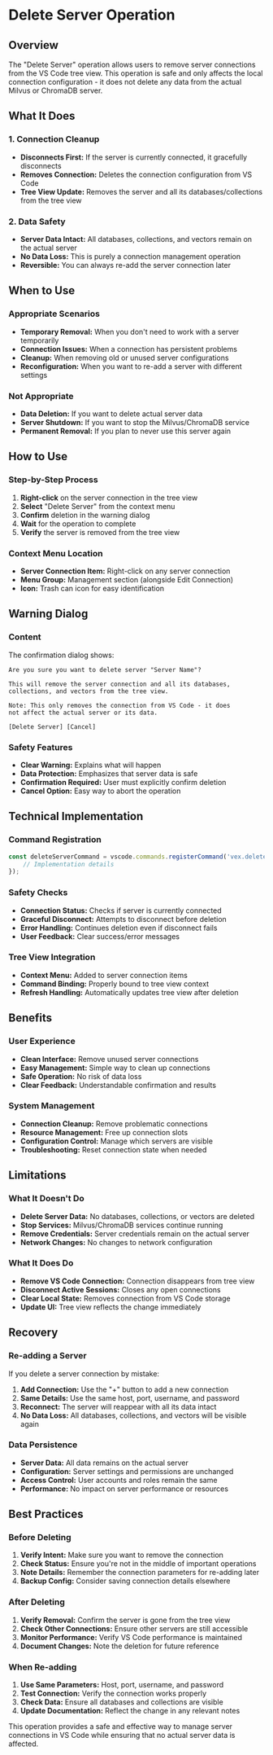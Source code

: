 # Delete Server Operation

## Overview

The "Delete Server" operation allows users to remove server connections from the VS Code tree view. This operation is safe and only affects the local connection configuration - it does not delete any data from the actual Milvus or ChromaDB server.

## What It Does

### 1. Connection Cleanup

- **Disconnects First:** If the server is currently connected, it gracefully disconnects
- **Removes Connection:** Deletes the connection configuration from VS Code
- **Tree View Update:** Removes the server and all its databases/collections from the tree view

### 2. Data Safety

- **Server Data Intact:** All databases, collections, and vectors remain on the actual server
- **No Data Loss:** This is purely a connection management operation
- **Reversible:** You can always re-add the server connection later

## When to Use

### Appropriate Scenarios

- **Temporary Removal:** When you don't need to work with a server temporarily
- **Connection Issues:** When a connection has persistent problems
- **Cleanup:** When removing old or unused server configurations
- **Reconfiguration:** When you want to re-add a server with different settings

### Not Appropriate

- **Data Deletion:** If you want to delete actual server data
- **Server Shutdown:** If you want to stop the Milvus/ChromaDB service
- **Permanent Removal:** If you plan to never use this server again

## How to Use

### Step-by-Step Process

1. **Right-click** on the server connection in the tree view
2. **Select** "Delete Server" from the context menu
3. **Confirm** deletion in the warning dialog
4. **Wait** for the operation to complete
5. **Verify** the server is removed from the tree view

### Context Menu Location

- **Server Connection Item:** Right-click on any server connection
- **Menu Group:** Management section (alongside Edit Connection)
- **Icon:** Trash can icon for easy identification

## Warning Dialog

### Content

The confirmation dialog shows:

```
Are you sure you want to delete server "Server Name"?

This will remove the server connection and all its databases, 
collections, and vectors from the tree view.

Note: This only removes the connection from VS Code - it does 
not affect the actual server or its data.

[Delete Server] [Cancel]
```

### Safety Features

- **Clear Warning:** Explains what will happen
- **Data Protection:** Emphasizes that server data is safe
- **Confirmation Required:** User must explicitly confirm deletion
- **Cancel Option:** Easy way to abort the operation

## Technical Implementation

### Command Registration

```typescript
const deleteServerCommand = vscode.commands.registerCommand('vex.deleteServer', async (item?: any) => {
    // Implementation details
});
```

### Safety Checks

- **Connection Status:** Checks if server is currently connected
- **Graceful Disconnect:** Attempts to disconnect before deletion
- **Error Handling:** Continues deletion even if disconnect fails
- **User Feedback:** Clear success/error messages

### Tree View Integration

- **Context Menu:** Added to server connection items
- **Command Binding:** Properly bound to tree view context
- **Refresh Handling:** Automatically updates tree view after deletion

## Benefits

### User Experience

- **Clean Interface:** Remove unused server connections
- **Easy Management:** Simple way to clean up connections
- **Safe Operation:** No risk of data loss
- **Clear Feedback:** Understandable confirmation and results

### System Management

- **Connection Cleanup:** Remove problematic connections
- **Resource Management:** Free up connection slots
- **Configuration Control:** Manage which servers are visible
- **Troubleshooting:** Reset connection state when needed

## Limitations

### What It Doesn't Do

- **Delete Server Data:** No databases, collections, or vectors are deleted
- **Stop Services:** Milvus/ChromaDB services continue running
- **Remove Credentials:** Server credentials remain on the actual server
- **Network Changes:** No changes to network configuration

### What It Does Do

- **Remove VS Code Connection:** Connection disappears from tree view
- **Disconnect Active Sessions:** Closes any open connections
- **Clear Local State:** Removes connection from VS Code storage
- **Update UI:** Tree view reflects the change immediately

## Recovery

### Re-adding a Server

If you delete a server connection by mistake:

1. **Add Connection:** Use the "+" button to add a new connection
2. **Same Details:** Use the same host, port, username, and password
3. **Reconnect:** The server will reappear with all its data intact
4. **No Data Loss:** All databases, collections, and vectors will be visible again

### Data Persistence

- **Server Data:** All data remains on the actual server
- **Configuration:** Server settings and permissions are unchanged
- **Access Control:** User accounts and roles remain the same
- **Performance:** No impact on server performance or resources

## Best Practices

### Before Deleting

1. **Verify Intent:** Make sure you want to remove the connection
2. **Check Status:** Ensure you're not in the middle of important operations
3. **Note Details:** Remember the connection parameters for re-adding later
4. **Backup Config:** Consider saving connection details elsewhere

### After Deleting

1. **Verify Removal:** Confirm the server is gone from the tree view
2. **Check Other Connections:** Ensure other servers are still accessible
3. **Monitor Performance:** Verify VS Code performance is maintained
4. **Document Changes:** Note the deletion for future reference

### When Re-adding

1. **Use Same Parameters:** Host, port, username, and password
2. **Test Connection:** Verify the connection works properly
3. **Check Data:** Ensure all databases and collections are visible
4. **Update Documentation:** Reflect the change in any relevant notes

This operation provides a safe and effective way to manage server connections in VS Code while ensuring that no actual server data is affected.
